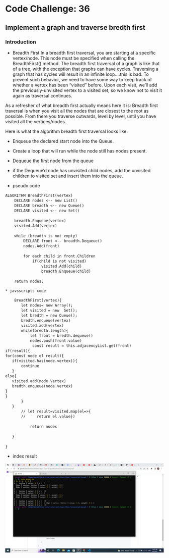 # Code Challenge: 36
## Implement a graph and traverse bredth first 

### Introduction
* Breadth First
In a breadth first traversal, you are starting at a specific vertex/node. This node must be specified when calling the BreadthFirst() method. The breadth first traversal of a graph is like that of a tree, with the exception that graphs can have cycles. Traversing a graph that has cycles will result in an infinite loop….this is bad. To prevent such behavior, we need to have some way to keep track of whether a vertex has been “visited” before. Upon each visit, we’ll add the previously-unvisited vertex to a visited set, so we know not to visit it again as traversal continues.

As a refresher of what breadth first actually means here it is: Breadth first traversal is when you visit all the nodes that are closest to the root as possible. From there you traverse outwards, level by level, until you have visited all the vertices/nodes.

Here is what the algorithm breadth first traversal looks like:

* Enqueue the declared start node into the Queue.
* Create a loop that will run while the node still has nodes present.
* Dequeue the first node from the queue
* if the Dequeue‘d node has unvisited child nodes, add the unvisited children to visited set and insert them into the queue.


* pseudo code 

```
ALGORITHM BreadthFirst(vertex)
    DECLARE nodes <-- new List()
    DECLARE breadth <-- new Queue()
    DECLARE visited <-- new Set()

    breadth.Enqueue(vertex)
    visited.Add(vertex)

    while (breadth is not empty)
        DECLARE front <-- breadth.Dequeue()
        nodes.Add(front)

        for each child in front.Children
            if(child is not visited)
                visited.Add(child)
                breadth.Enqueue(child)

    return nodes;

```


    * javsscripts code 

 ```
     BreadthFirst(vertex){
        let nodes= new Array();
        let visited = new  Set();
        let bredth = new Queue();
        bredth.enqueue(vertex)
        visited.add(vertex)
        while(bredth.length){
            let front = bredth.dequeue()
            nodes.push(front.value)
             const result = this.adjacencyList.get(front)
if(result){
for(const node of result){
    if(visited.has(node.vertex)){
        continue
    }
else{
    visited.add(node.Vertex)
    bredth.enqueue(node.vertex)
}
}
        }
    }
        // let result=visited.map(el=>{
        //     return el.value})

            return nodes

    }

}
```
* index result 

![link](./Queues/Screenshot%20(528).png)
